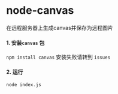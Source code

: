 # node-canvas
在远程服务器上生成canvas并保存为远程图片

#### 1. 安装`canvas` 包
 `npm install canvas`
 安装失败请转到 `issues`
 
 #### 2. 运行
 `node index.js`
